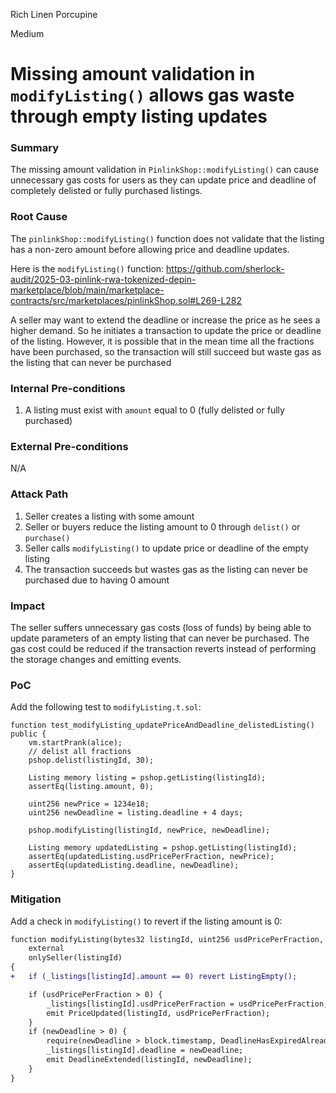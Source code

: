 Rich Linen Porcupine

Medium

# Missing amount validation in `modifyListing()` allows gas waste through empty listing updates

### Summary

The missing amount validation in `PinlinkShop::modifyListing()` can cause unnecessary gas costs for users as they can update price and deadline of completely delisted or fully purchased listings.

### Root Cause

The `pinlinkShop::modifyListing()` function does not validate that the listing has a non-zero amount before allowing price and deadline updates.

Here is the `modifyListing()` function:
https://github.com/sherlock-audit/2025-03-pinlink-rwa-tokenized-depin-marketplace/blob/main/marketplace-contracts/src/marketplaces/pinlinkShop.sol#L269-L282

A seller may want to extend the deadline or increase the price as he sees a higher demand. So he initiates a transaction to update the price or deadline of the listing. However, it is possible that in the mean time all the fractions have been purchased, so the transaction will still succeed but waste gas as the listing that can never be purchased

### Internal Pre-conditions

1. A listing must exist with `amount` equal to 0 (fully delisted or fully purchased)

### External Pre-conditions

N/A

### Attack Path

1. Seller creates a listing with some amount
2. Seller or buyers reduce the listing amount to 0 through `delist()` or `purchase()`
3. Seller calls `modifyListing()` to update price or deadline of the empty listing
4. The transaction succeeds but wastes gas as the listing can never be purchased due to having 0 amount

### Impact

The seller suffers unnecessary gas costs (loss of funds) by being able to update parameters of an empty listing that can never be purchased. The gas cost could be reduced if the transaction reverts instead of performing the storage changes and emitting events.

### PoC

Add the following test to `modifyListing.t.sol`:

```solidity
function test_modifyListing_updatePriceAndDeadline_delistedListing() public {
    vm.startPrank(alice);
    // delist all fractions
    pshop.delist(listingId, 30);

    Listing memory listing = pshop.getListing(listingId);
    assertEq(listing.amount, 0);

    uint256 newPrice = 1234e18;
    uint256 newDeadline = listing.deadline + 4 days;

    pshop.modifyListing(listingId, newPrice, newDeadline);

    Listing memory updatedListing = pshop.getListing(listingId);
    assertEq(updatedListing.usdPricePerFraction, newPrice);
    assertEq(updatedListing.deadline, newDeadline);
}
```

### Mitigation

Add a check in `modifyListing()` to revert if the listing amount is 0:

```diff
function modifyListing(bytes32 listingId, uint256 usdPricePerFraction, uint256 newDeadline)
    external
    onlySeller(listingId)
{
+   if (_listings[listingId].amount == 0) revert ListingEmpty();

    if (usdPricePerFraction > 0) {
        _listings[listingId].usdPricePerFraction = usdPricePerFraction;
        emit PriceUpdated(listingId, usdPricePerFraction);
    }
    if (newDeadline > 0) {
        require(newDeadline > block.timestamp, DeadlineHasExpiredAlready());
        _listings[listingId].deadline = newDeadline;
        emit DeadlineExtended(listingId, newDeadline);
    }
}
```
